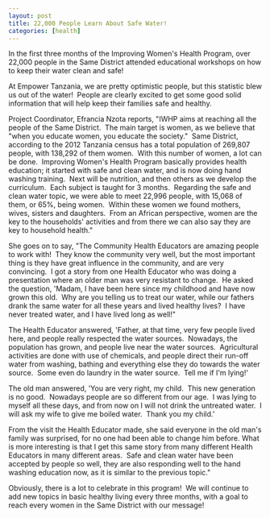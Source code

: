 ```yaml
---
layout: post
title: 22,000 People Learn About Safe Water!
categories: [health]
---
```

In the first three months of the Improving Women's Health Program, over 22,000 people in the Same District attended educational workshops on how to keep their water clean and safe!

At Empower Tanzania, we are pretty optimistic people, but this statistic blew us out of the water!  People are clearly excited to get some good solid information that will help keep their families safe and healthy.

Project Coordinator, Efrancia Nzota reports, "IWHP aims at reaching all the people of the Same District.  The main target is women, as we believe that "when you educate women, you educate the society."  Same District, according to the 2012 Tanzania census has a total population of 269,807 people, with 138,292 of them women.  With this number of women, a lot can be done.  Improving Women's Health Program basically provides health education; it started with safe and clean water, and is now doing hand washing training.  Next will be nutrition, and then others as we develop the curriculum.  Each subject is taught for 3 months.  Regarding the safe and clean water topic, we were able to meet 22,996 people, with 15,068 of them, or 65%, being women.  Within these women we found mothers, wives, sisters and daughters.  From an African perspective, women are the key to the households' activities and from there we can also say they are key to household health."

She goes on to say, "The Community Health Educators are amazing people to work with!  They know the community very well, but the most important thing is they have great influence in the community, and are very convincing.  I got a story from one Health Educator who was doing a presentation where an older man was very resistant to change.  He asked the question, 'Madam, I have been here since my childhood and have now grown this old.  Why are you telling us to treat our water, while our fathers drank the same water for all these years and lived healthy lives?  I have never treated water, and I have lived long as well!"

The Health Educator answered, 'Father, at that time, very few people lived here, and people really respected the water sources.  Nowadays, the population has grown, and people live near the water sources.  Agricultural activities are done with use of chemicals, and people direct their run-off water from washing, bathing and everything else they do towards the water source.  Some even do laundry in the water source.  Tell me if I'm lying!'

The old man answered, 'You are very right, my child.  This new generation is no good.  Nowadays people are so different from our age.  I was lying to myself all these days, and from now on I will not drink the untreated water.  I will ask my wife to give me boiled water.  Thank you my child.'

From the visit the Health Educator made, she said everyone in the old man's family was surprised, for no one had been able to change him before. What is more interesting is that I get this same story from many different Health Educators in many different areas.  Safe and clean water have been accepted by people so well, they are also responding well to the hand washing education now, as it is similar to the previous topic."

Obviously, there is a lot to celebrate in this program!  We will continue to add new topics in basic healthy living every three months, with a goal to reach every women in the Same District with our message!

 

 
